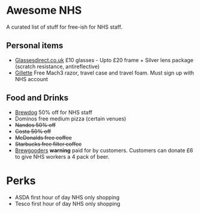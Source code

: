 # Awesome NHS

A curated list of stuff for free-ish for NHS staff.

## Personal items
* [Glassesdirect.co.uk](https://www.glassesdirect.co.uk/help/nhs-staff-terms-and-conditions/) £10 glasses - Upto £20 frame + Silver lens package (scratch resistance, antireflective)
* [Gillette](https://www.gillette.co.uk/nhsfrontline.list?utm_source=nhs-frontline-march-workflow-580) Free Mach3 razor, travel case and travel foam. Must sign up with NHS account


## Food and Drinks
* [Brewdog](https://www.brewdog.com/uk/drivethru) 50% off for NHS staff
* Dominos free medium pizza (certain venues)
* ~~Nandos 50% off~~
* ~~Costa 50% off~~
* ~~McDonalds free coffee~~
* ~~Starbucks free filter coffee~~
* [Brewgooders](https://www.brewgooder.com/oneonus) **warning** paid for by customers. Customers can donate £6 to give NHS workers a 4 pack of beer.

# Perks
* ASDA first hour of day NHS only shopping
* Tesco first hour of day NHS only shopping